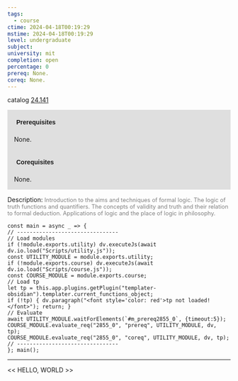 ```yaml
---
tags:
  - course
ctime: 2024-04-18T00:19:29
mstime: 2024-04-18T00:19:29
level: undergraduate
subject: 
university: mit
completion: open
percentage: 0
prereq: None.
coreq: None.
---
```


catalog [24.141](http://student.mit.edu/catalog/m24a.html#24.141)

<span style="display: block; padding: 15px; background-color: rgb(100, 100, 100, 0.2);"><font id="m_prereq2855_0" style="display: block; font-family: Arial, sans-serif; font-weight: bold; padding: 5px">Prerequisites</font><br><span id="prereq2855_0">None.</span></span>
<span style="display: block; padding: 15px; background-color: rgb(100, 100, 100, 0.2);"><font id="m_coreq2855_0" style="display: block; font-family: Arial, sans-serif; font-weight: bold; padding: 5px">Corequisites</font><br><span id="coreq2855_0">None.</span></span>

<font style="">Description:</font>
<font style="color: grey; font-size: 0.8rem;">Introduction to the aims and techniques of formal logic. The logic of truth functions and quantifiers. The concepts of validity and truth and their relation to formal deduction. Applications of logic and the place of logic in philosophy.</font>

```dataviewjs
const main = async _ => {
// --------------------------------
// Load modules
if (!module.exports.utility) dv.executeJs(await dv.io.load("Scripts/utility.js"));
const UTILITY_MODULE = module.exports.utility;
if (!module.exports.course) dv.executeJs(await dv.io.load("Scripts/course.js"));
const COURSE_MODULE = module.exports.course;
// Load tp
let tp = this.app.plugins.getPlugin("templater-obsidian").templater.current_functions_object;
if (!tp) { dv.paragraph("<font style='color: red'>tp not loaded!</font>"); return; }
// Evaluate
await UTILITY_MODULE.waitForElements(`#m_prereq2855_0`, {timeout:5});
COURSE_MODULE.evaluate_req("2855_0", "prereq", UTILITY_MODULE, dv, tp);
COURSE_MODULE.evaluate_req("2855_0", "coreq", UTILITY_MODULE, dv, tp);
// --------------------------------
}; main();
```

---

<< HELLO, WORLD >>
